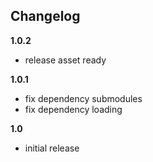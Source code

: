 

##  Changelog

**1.0.2**
- release asset ready

**1.0.1**
- fix dependency submodules
- fix dependency loading

**1.0**
- initial release